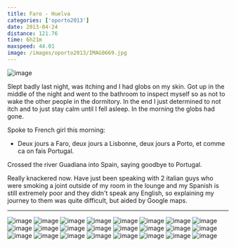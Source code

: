 ```yaml
---
title: Faro - Huelva
categories: ['oporto2013']
date: 2013-04-24
distance: 121.76
time: 6h21m
maxspeed: 44.01
image: /images/oporto2013/IMAG0669.jpg
---
```

![image](/images/oporto2013/IMAG0669.jpg)

Slept badly last night, was itching and I had globs on my skin. Got up in the middle of the night and went to the bathroom to inspect myself so as not to wake the other people in the dormitory. In the end I just determined to not itch and to just stay calm until I fell asleep. In the morning the globs had gone.

Spoke to French girl this morning:

* Deux jours a Faro, deux jours a Lisbonne, deux jours a Porto, et comme ca on fais Portugal.

Crossed the river Guadiana into Spain, saying goodbye to Portugal.

Really knackered now. Have just been speaking with 2 italian guys who were smoking a joint outside of my room in the lounge and my Spanish is still extremely poor and they didn't speak any English, so explaining my journey to them was quite difficult, but aided by Google maps.

---

![image](/images/oporto2013/IMAG0673.jpg)
![image](/images/oporto2013/IMAG0665.jpg)
![image](/images/oporto2013/IMAG0685.jpg)
![image](/images/oporto2013/IMAG0680.jpg)
![image](/images/oporto2013/IMAG0666.jpg)
![image](/images/oporto2013/IMAG0671.jpg)
![image](/images/oporto2013/IMAG0677.jpg)
![image](/images/oporto2013/IMAG0670.jpg)
![image](/images/oporto2013/IMAG0687.jpg)
![image](/images/oporto2013/IMAG0684.jpg)
![image](/images/oporto2013/IMAG0674.jpg)
![image](/images/oporto2013/IMAG0682.jpg)
![image](/images/oporto2013/IMAG0675.jpg)
![image](/images/oporto2013/IMAG0678.jpg)
![image](/images/oporto2013/IMAG0679.jpg)
![image](/images/oporto2013/IMAG0686.jpg)
![image](/images/oporto2013/IMAG0683.jpg)
![image](/images/oporto2013/IMAG0663.jpg)
![image](/images/oporto2013/IMAG0667.jpg)
![image](/images/oporto2013/IMAG0664.jpg)
![image](/images/oporto2013/IMAG0681.jpg)
![image](/images/oporto2013/IMAG0668.jpg)
![image](/images/oporto2013/IMAG0676.jpg)
![image](/images/oporto2013/IMAG0672.jpg)
